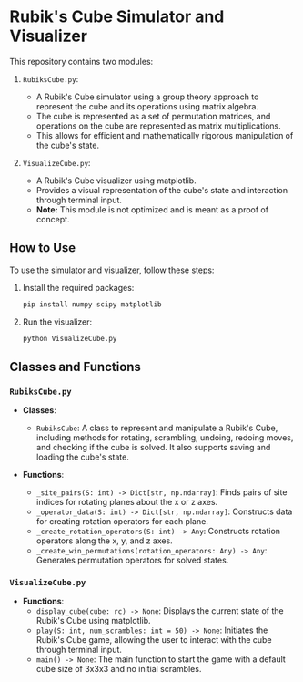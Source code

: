 # Rubik's Cube Simulator and Visualizer

This repository contains two modules:

1. `RubiksCube.py`:
    - A Rubik's Cube simulator using a group theory approach to represent the cube and its operations using matrix algebra.
    - The cube is represented as a set of permutation matrices, and operations on the cube are represented as matrix multiplications.
    - This allows for efficient and mathematically rigorous manipulation of the cube's state.

2. `VisualizeCube.py`:
    - A Rubik's Cube visualizer using matplotlib.
    - Provides a visual representation of the cube's state and interaction through terminal input.
    - **Note:** This module is not optimized and is meant as a proof of concept.

## How to Use

To use the simulator and visualizer, follow these steps:

1. Install the required packages:
    ```bash
    pip install numpy scipy matplotlib
    ```

2. Run the visualizer:
    ```bash
    python VisualizeCube.py
    ```

## Classes and Functions

### `RubiksCube.py`

- **Classes**:
    - `RubiksCube`: A class to represent and manipulate a Rubik's Cube, including methods for rotating, scrambling, undoing, redoing moves, and checking if the cube is solved. It also supports saving and loading the cube's state.

- **Functions**:
    - `_site_pairs(S: int) -> Dict[str, np.ndarray]`: Finds pairs of site indices for rotating planes about the x or z axes.
    - `_operator_data(S: int) -> Dict[str, np.ndarray]`: Constructs data for creating rotation operators for each plane.
    - `_create_rotation_operators(S: int) -> Any`: Constructs rotation operators along the x, y, and z axes.
    - `_create_win_permutations(rotation_operators: Any) -> Any`: Generates permutation operators for solved states.

### `VisualizeCube.py`

- **Functions**:
    - `display_cube(cube: rc) -> None`: Displays the current state of the Rubik's Cube using matplotlib.
    - `play(S: int, num_scrambles: int = 50) -> None`: Initiates the Rubik's Cube game, allowing the user to interact with the cube through terminal input.
    - `main() -> None`: The main function to start the game with a default cube size of 3x3x3 and no initial scrambles.
